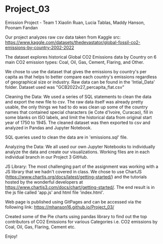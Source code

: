# Project_03
Emission Project - Team 1
Xiaolin Ruan, Lucia Tablas, Maddy Hanson, Poonam Fandan


Our project analyzes raw csv data taken from Kaggle 
src: https://www.kaggle.com/datasets/thedevastator/global-fossil-co2-emissions-by-country-2002-2022 

The dataset explores historical Global CO2 Emissions data by Country on 6 main CO2 emission types: Coal, Oil, Gas, Cement, Flaring, and Other. 

We chose to use the dataset that gives the emissions by country's per capita as that helps to better compare each country's emissions regardless of geographical size or industry. Raw data can be found in the 'Intial_Data' folder. Dataset used was "GCB2022v27_percapita_flat.csv"

Cleaning the Data:
We used a series of SQL statements to clean the data and export the new file to csv. The raw data itself was already pretty usable, the only things we had to do was clean up some of the country names that contained special characters (ie Cote d'Ivoire, Curacao), fill in some blanks on ISO labels, and limit the historical data from original start year of 1750 to 1945. The cleaned dataset was then exported to csv and analyzed in Pandas and Jupyter Notebook.

SQL queries used to clean the data are in 'emissions.sql' file.

Analyzing the Data:
We all used our own Jupyter Notebooks to individually analyze the data and create our visualizations. Working files are in each individual branch in our Project 3 GitHub.

JS Library: 
The most challenging part of the assignment was working with a JS library that we hadn't covered in class. We chose to use ChartJS (https://www.chartjs.org/docs/latest/getting-started/) and the tutorials hosted by the wonderful developers at https://www.chartjs3.com/docs/chart/getting-started/. The end result is in the js file called 'app.js' and html file 'index.html'.

Web page is published using GitPages and can be accessed via the following link: https://mhanson16.github.io/Project_03/

Created some of the Pie charts using pandas library to find out the top contributors of CO2 Emissions for various Categories  i.e. CO2 emissions by Coal, Oil, Gas, Flaring, Cement etc. 

Enjoy!
